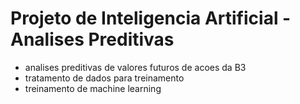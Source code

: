 # Projeto de Inteligencia Artificial - Analises Preditivas
- analises preditivas de valores futuros de acoes da B3
- tratamento de dados para treinamento
- treinamento de machine learning
